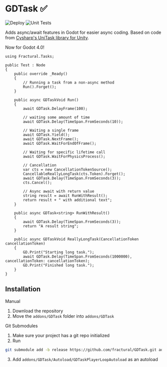 # GDTask ✅

![Deploy](https://github.com/Fractural/GDTask/actions/workflows/deploy.yml/badge.svg) ![Unit Tests](https://github.com/Fractural/GDTask/actions/workflows/tests.yml/badge.svg)

Adds async/await features in Godot for easier async coding.
Based on code from [Cysharp's UniTask library for Unity](https://github.com/Cysharp/UniTask).

Now for Godot 4.0!

```CSharp
using Fractural.Tasks;

public Test : Node 
{
	public override _Ready() 
	{
		// Running a task from a non-async method
		Run().Forget();
	}

	public async GDTaskVoid Run() 
	{
		await GDTask.DelayFrame(100);

		// waiting some amount of time
		await GDTask.Delay(TimeSpan.FromSeconds(10));

		// Waiting a single frame
		await GDTask.Yield();
		await GDTask.NextFrame();
		await GDTask.WaitForEndOfFrame();

		// Waiting for specific lifetime call
		await GDTask.WaitForPhysicsProcess();

		// Cancellation
		var cts = new CancellationTokenSource();
		CancellableReallyLongTask(cts.Token).Forget();
		await GDTask.Delay(TimeSpan.FromSeconds(3));
		cts.Cancel();

		// Async await with return value
		string result = await RunWithResult();
		return result + " with additional text";
	}

	public async GDTask<string> RunWithResult()
	{
		await GDTask.Delay(TimeSpan.FromSeconds(3));
		return "A result string";
	}

	public async GDTaskVoid ReallyLongTask(CancellationToken cancellationToken)
	{
		GD.Print("Starting long task.");
		await GDTask.Delay(TimeSpan.FromSeconds(1000000), cancellationToken: cancellationToken);
		GD.Print("Finished long task.");
	}
}
```

## Installation

Manual

1. Download the repository
2. Move the `addons/GDTask` folder into `addons/GDTask`

Git Submodules

1. Make sure your project has a git repo initialized
2. Run
   
``` bash
git submodule add -b release https://github.com/fractural/GDTask.git addons/GDTask
```

3. Add `addons/GDTask/Autoload/GDTaskPlayerLoopAutoload` as an autoload
